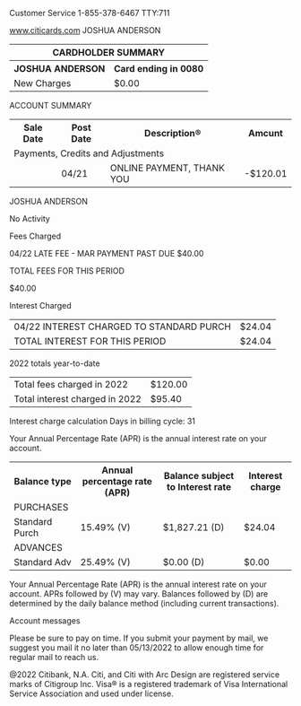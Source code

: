 <!-- PageNumber="Page 2 of 2" -->

Customer Service 1-855-378-6467
TTY:711

www.citicards.com
JOSHUA ANDERSON


<table>
<tr>
<th colspan="2">CARDHOLDER SUMMARY</th>
</tr>
<tr>
<th>JOSHUA ANDERSON</th>
<th>Card ending in 0080</th>
</tr>
<tr>
<td>New Charges</td>
<td>$0.00</td>
</tr>
</table>


ACCOUNT SUMMARY


<table>
<tr>
<th>Sale Date</th>
<th>Post Date</th>
<th>Description®</th>
<th>Amcunt</th>
</tr>
<tr>
<td colspan="4">Payments, Credits and Adjustments</td>
</tr>
<tr>
<td></td>
<td>04/21</td>
<td>ONLINE PAYMENT, THANK YOU</td>
<td>-$120.01</td>
</tr>
</table>


JOSHUA ANDERSON

No Activity

Fees Charged

04/22
LATE FEE - MAR PAYMENT PAST DUE
$40.00

TOTAL FEES FOR THIS PERIOD

$40.00

Interest Charged


<table>
<tr>
<td>04/22 INTEREST CHARGED TO STANDARD PURCH</td>
<td>$24.04</td>
</tr>
<tr>
<td>TOTAL INTEREST FOR THIS PERIOD</td>
<td>$24.04</td>
</tr>
</table>


2022 totals year-to-date


<table>
<tr>
<td>Total fees charged in 2022</td>
<td>$120.00</td>
</tr>
<tr>
<td>Total interest charged in 2022</td>
<td>$95.40</td>
</tr>
</table>


Interest charge calculation
Days in billing cycle: 31

Your Annual Percentage Rate (APR) is the annual interest rate on your account.


<table>
<tr>
<th>Balance type</th>
<th>Annual percentage rate (APR)</th>
<th>Balance subject to Interest rate</th>
<th>Interest charge</th>
</tr>
<tr>
<td>PURCHASES</td>
<td></td>
<td></td>
<td></td>
</tr>
<tr>
<td>Standard Purch</td>
<td>15.49% (V)</td>
<td>$1,827.21 (D)</td>
<td>$24.04</td>
</tr>
<tr>
<td>ADVANCES</td>
<td></td>
<td></td>
<td></td>
</tr>
<tr>
<td>Standard Adv</td>
<td>25.49% (V)</td>
<td>$0.00 (D)</td>
<td>$0.00</td>
</tr>
</table>


Your Annual Percentage Rate (APR) is the annual interest rate on your account. APRs followed
by (V) may vary. Balances followed by (D) are determined by the daily balance method
(including current transactions).

Account messages

Please be sure to pay on time. If you submit your payment by mail, we suggest
you mail it no later than 05/13/2022 to allow enough time for regular mail to
reach us.

@2022 Citibank, N.A.
Citi, and Citi with Arc Design are registered service marks of Citigroup Inc.
Visa® is a registered trademark of Visa International Service Association and
used under license.

<!-- PageBreak -->

